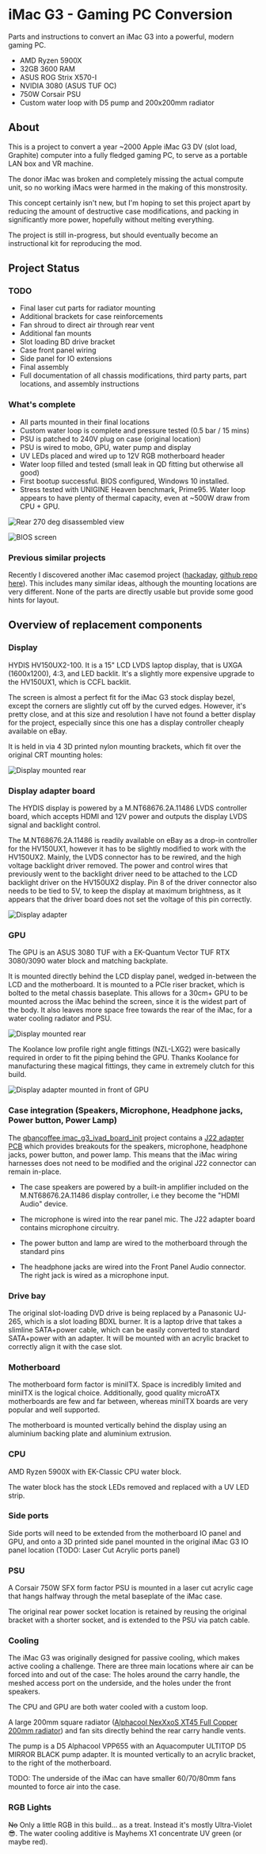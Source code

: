 # iMac G3 - Gaming PC Conversion

Parts and instructions to convert an iMac G3 into a powerful, modern gaming PC.

* AMD Ryzen 5900X
* 32GB 3600 RAM
* ASUS ROG Strix X570-I
* NVIDIA 3080 (ASUS TUF OC)
* 750W Corsair PSU
* Custom water loop with D5 pump and 200x200mm radiator

## About

This is a project to convert a year ~2000 Apple iMac G3 DV (slot load, Graphite) computer into a fully fledged gaming PC, to serve as a portable LAN box and VR machine.

The donor iMac was broken and completely missing the actual compute unit, so no working iMacs were harmed in the making of this monstrosity.

This concept certainly isn't new, but I'm hoping to set this project apart by reducing the amount of destructive case modifications, and packing in significantly more power, hopefully without melting everything.

The project is still in-progress, but should eventually become an instructional kit for reproducing the mod.

## Project Status

### TODO

* Final laser cut parts for radiator mounting
* Additional brackets for case reinforcements
* Fan shroud to direct air through rear vent
* Additional fan mounts
* Slot loading BD drive bracket
* Case front panel wiring
* Side panel for IO extensions
* Final assembly
* Full documentation of all chassis modifications, third party parts, part locations, and assembly instructions

### What's complete

* All parts mounted in their final locations
* Custom water loop is complete and pressure tested (0.5 bar / 15 mins)
* PSU is patched to 240V plug on case (original location)
* PSU is wired to mobo, GPU, water pump and display
* UV LEDs placed and wired up to 12V RGB motherboard header
* Water loop filled and tested (small leak in QD fitting but otherwise all good)
* First bootup successful. BIOS configured, Windows 10 installed.
* Stress tested with UNIGINE Heaven benchmark, Prime95. Water loop appears to have plenty of thermal capacity, even at ~500W draw from CPU + GPU.

![Rear 270 deg disassembled view](./Pics/rear_270_cover_off.JPG)

![BIOS screen](./Pics/bios_screen.JPG)

### Previous similar projects

Recently I discovered another iMac casemod project \([hackaday](https://hackaday.io/project/160719-imac-g3-casemod), [github repo here](https://github.com/Diepzeevogel/iMac-G3-replacement-parts)\). This includes many similar ideas, although the mounting locations are very different. None of the parts are directly usable but provide some good hints for layout.

## Overview of replacement components

### Display

HYDIS HV150UX2-100. It is a 15" LCD LVDS laptop display, that is UXGA (1600x1200), 4:3, and LED backlit. It's a slightly more expensive upgrade to the HV150UX1, which is CCFL backlit. 

The screen is almost a perfect fit for the iMac G3 stock display bezel, except the corners are slightly cut off by the curved edges. However, it's pretty close, and at this size and resolution I have not found a better display for the project, especially since this one has a display controller cheaply available on eBay.

It is held in via 4 3D printed nylon mounting brackets, which fit over the original CRT mounting holes:

![Display mounted rear](./Parts/Display%20Mounting/Build%20Photos/Screen%20rear.jpg)

### Display adapter board

The HYDIS display is powered by a M.NT68676.2A.11486 LVDS controller board, which accepts HDMI and 12V power and outputs the display LVDS signal and backlight control.

The M.NT68676.2A.11486 is readily available on eBay as a drop-in controller for the HV150UX1, however it has to be slightly modified to work with the HV150UX2. Mainly, the LVDS connector has to be rewired, and the high voltage backlight driver removed. The power and control wires that previously went to the backlight driver need to be attached to the LCD backlight driver on the HV150UX2 display. Pin 8 of the driver connector also needs to be tied to 5V, to keep the display at maximum brightness, as it appears that the driver board does not set the voltage of this pin correctly.

![Display adapter](./Pics/display_converter.JPG)

### GPU

The GPU is an ASUS 3080 TUF with a EK-Quantum Vector TUF RTX 3080/3090 water block and matching backplate.

It is mounted directly behind the LCD display panel, wedged in-between the LCD and the motherboard. It is mounted to a PCIe riser bracket, which is bolted to the metal chassis baseplate. This allows for a 30cm+ GPU to be mounted across the iMac behind the screen, since it is the widest part of the body. It also leaves more space free towards the rear of the iMac, for a water cooling radiator and PSU.

![Display mounted rear](./Pics/gpu_block.JPG)

The Koolance low profile right angle fittings (NZL-LXG2) were basically required in order to fit the piping behind the GPU. Thanks Koolance for manufacturing these magical fittings, they came in extremely clutch for this build.

![Display adapter mounted in front of GPU](./Pics/front_display_removed.JPG)

### Case integration (Speakers, Microphone, Headphone jacks, Power button, Power Lamp)

The [qbancoffee imac_g3_ivad_board_init](https://github.com/qbancoffee/imac_g3_ivad_board_init) project contains a [J22 adapter PCB](https://github.com/qbancoffee/imac_g3_ivad_board_init/tree/master/schematics_and_pcbs/imac_g3_slot_loading_J22_adapter_board) which provides breakouts for the speakers, microphone, headphone jacks, power button, and power lamp. This means that the iMac wiring harnesses does not need to be modified and the original J22 connector can remain in-place.

* The case speakers are powered by a built-in amplifier included on the M.NT68676.2A.11486 display controller, i.e they become the "HDMI Audio" device.

* The microphone is wired into the rear panel mic. The J22 adapter board contains microphone circuitry.

* The power button and lamp are wired to the motherboard through the standard pins

* The headphone jacks are wired into the Front Panel Audio connector. The right jack is wired as a microphone input.

### Drive bay

The original slot-loading DVD drive is being replaced by a Panasonic UJ-265, which is a slot loading BDXL burner. It is a laptop drive that takes a slimline SATA+power cable, which can be easily converted to standard SATA+power with an adapter. It will be mounted with an acrylic bracket to correctly align it with the case slot.

### Motherboard

The motherboard form factor is miniITX. Space is incredibly limited and miniITX is the logical choice. Additionally, good quality microATX motherboards are few and far between, whereas miniITX boards are very popular and well supported.

The motherboard is mounted vertically behind the display using an aluminium backing plate and aluminium extrusion.

### CPU

AMD Ryzen 5900X with EK-Classic CPU water block.

The water block has the stock LEDs removed and replaced with a UV LED strip.

### Side ports

Side ports will need to be extended from the motherboard IO panel and GPU, and onto a 3D printed side panel mounted in the original iMac G3 IO panel location (TODO: Laser Cut Acrylic ports panel)

### PSU

A Corsair 750W SFX form factor PSU is mounted in a laser cut acrylic cage that hangs halfway through the metal baseplate of the iMac case.

The original rear power socket location is retained by reusing the original bracket with a shorter socket, and is extended to the PSU via patch cable.

### Cooling

The iMac G3 was originally designed for passive cooling, which makes active cooling a challenge. There are three main locations where air can be forced into and out of the case: The holes around the carry handle, the meshed access port on the underside, and the holes under the front speakers.

The CPU and GPU are both water cooled with a custom loop.

A large 200mm square radiator ([Alphacool NexXxoS XT45 Full Copper 200mm radiator](https://www.alphacool.com/shop/radiatoren/radiatoren-aktiv/180200-mm/25898/alphacool-nexxxos-xt45-full-copper-200mm-radiator)) and fan sits directly behind the rear carry handle vents.

The pump is a D5 Alphacool VPP655 with an Aquacomputer ULTITOP D5 MIRROR BLACK pump adapter. It is mounted vertically to an acrylic bracket, to the right of the motherboard.

TODO: The underside of the iMac can have smaller 60/70/80mm fans mounted to force air into the case.

### RGB Lights

~~No~~ Only a little RGB in this build... as a treat. Instead it's mostly Ultra-Violet 😎. The water cooling additive is Mayhems X1 concentrate UV green (or maybe red).
